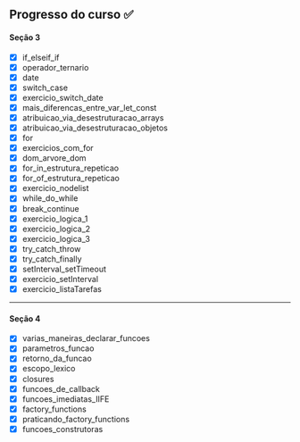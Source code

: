 ## Progresso do curso ✅

#### Seção 3

- [x] if_elseif_if
- [x] operador_ternario
- [x] date
- [x] switch_case
- [x] exercicio_switch_date
- [x] mais_diferencas_entre_var_let_const
- [x] atribuicao_via_desestruturacao_arrays
- [x] atribuicao_via_desestruturacao_objetos
- [x] for
- [x] exercicios_com_for
- [x] dom_arvore_dom
- [x] for_in_estrutura_repeticao
- [x] for_of_estrutura_repeticao
- [x] exercicio_nodelist
- [x] while_do_while
- [x] break_continue
- [x] exercicio_logica_1
- [x] exercicio_logica_2
- [x] exercicio_logica_3
- [x] try_catch_throw
- [x] try_catch_finally
- [x] setInterval_setTimeout
- [x] exercicio_setInterval
- [x] exercicio_listaTarefas
***
#### Seção 4
- [x] varias_maneiras_declarar_funcoes
- [x] parametros_funcao
- [x] retorno_da_funcao
- [x] escopo_lexico
- [x] closures
- [x] funcoes_de_callback
- [x] funcoes_imediatas_IIFE
- [x] factory_functions
- [x] praticando_factory_functions
- [x] funcoes_construtoras